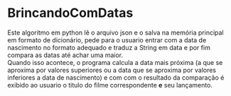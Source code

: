 # BrincandoComDatas

Este algoritmo em python lê o arquivo json e o salva na memória principal em formato de dicionário, pede para o usuario entrar com a data de nascimento no formato adequado e traduz a String em data e por fim compara as datas até achar uma maior. <br>
Quando isso acontece, o programa calcula a data mais próxima (a que se aproxima por valores superiores ou a data que se aproxima por valores inferiores a data de nascimento) e com com o resultado da comparação é exibido ao usuario o titulo do filme correspondente <b>e</b> seu lançamento.
